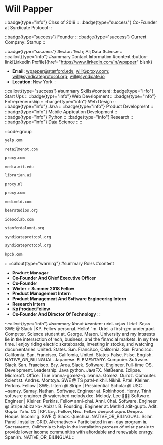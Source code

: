 # Will Papper
::badge{type="info"}
Class of 2019
::
::badge{type="success"}
Co-Founder at Syndicate Protocol
::

::badge{type="success"}
Founder
::
::badge{type="success"}
Current Company: Startup
::

::badge{type="success"}
Sector: Tech; AI; Data Science
::
::callout{type="info"}
#summary
Contact Information
#content
:button-link[LinkedIn Profile]{href="https://www.linkedin.com/in/wpapper" blank}
- **Email**: wpapper@stanford.edu; will@proxy.com; will@syndicateprotocol.org; will@syndicate.io
- **Location**: New York
::

::callout{type="success"}
#summary
Skills
#content
::badge{type="info"}
Start Ups
::
::badge{type="info"}
Web Development
::
::badge{type="info"}
Entrepreneurship
::
::badge{type="info"}
Web Design
::
::badge{type="info"}
Java
::
::badge{type="info"}
Product Development
::
::badge{type="info"}
Mobile Application Development
::
::badge{type="info"}
Python
::
::badge{type="info"}
Research
::
::badge{type="info"}
Data Science
::
::

::code-group
```bash [Yelp]
yelp.com
```
```bash [RetailMeNot]
retailmenot.com
```
```bash [Proxy]
proxy.com
```
```bash [MIT Media Lab]
media.mit.edu
```
```bash [Librarian AI]
librarian.ai
```
```bash [Proxy]
proxy.nl
```
```bash [Proxy]
proxy.com
```
```bash [MediMeld]
medimeld.com
```
```bash [Bear Studios LLC]
bearstudios.org
```
```bash [IDEO CoLab Ventures]
ideocolab.com
```
```bash [Standford Alumni]
stanfordalumni.org
```
```bash [Syndicateprotocol]
syndicateprotocol.org
```
```bash [Syndicate]
syndicateprotocol.org
```
```bash [Kleiner Perkins Caufield & Byers]
kpcb.com
```
::
::callout{type="warning"}
#summary
Roles
#content
- **Product Manager**
- **Co-Founder And Chief Executive Officer**
- **Co-Founder**
- **Winter + Summer 2018 Fellow**
- **Product Management Intern**
- **Product Management And Software Engineering Intern**
- **Research Intern**
- **Kp Product Fellow**
- **Co-Founder And Director Of Technology**
::

::callout{type="info"}
#summary
About
#content
uriel-sejas. Uriel. Sejas. SWE @ Slack | KP. Fellow personal. Hello! I'm. Uriel, a first-gen undergrad. Computer. Science student at. George. Mason. University and my interests lie in the intersection of tech, business, and the financial markets. In my free time. I enjoy riding electric skateboards, investing in stocks, and watching documentaries. United. States. San. Francisco, California. San. Francisco. California. San. Francisco, California, United. States. False. False. English. NATIVE_OR_BILINGUAL. Japanese. ELEMENTARY. Computer. Software. Slack. San. Francisco. Bay. Area. Slack. Software. Engineer. Full-time iOS. Development. Leadership. Java python. JavaFX. NetBeans. Eclipse. Microsoft. Office. True ivanna-gomez-q. Ivanna. Gomez. Quiroz. Computer. Scientist. Andres. Montoya. SWE @ TS patel-nikhil. Nikhil. Patel. Kleiner. Perkins. Fellow | SWE. Intern @ Stripe | Presidential. Scholar @ USC ~samay. Samay. Nathani. Software. Engineer at. Robinhood. Henry. Trinh software engineer @ watershed melodyxlee. Melody. Lee 👩🏻‍💻 Software. Engineer | Kleiner. Perkins. Fellow anni-chai. Anni. Chai. Software. Engineer @ Stripe abizar-b- Abizar. B. Founding. Engineer at. Methid adit-gupta. Adit. Gupta. Yale. CS | KP. Eng. Fellow, Neo. Fellow deeprohoque. Deepro. Hoque. Incoming. SWE @ Slack. Quechua. NATIVE_OR_BILINGUAL. Solar. Panel. Installer. GRID. Alternatives • Participated in an -day program in. Sacramento, California to help in the installation process of solar panels to provide lower income communities with affordable and renewable energy. Spanish. NATIVE_OR_BILINGUAL
::
